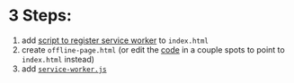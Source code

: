 # 3 Steps:

1) add [script to register service worker](https://github.com/hchiam/learning-service-workers/blob/master/another-example/script-to-add-to-index.html) to `index.html`
2) create `offline-page.html` (or edit the [code](https://github.com/hchiam/learning-service-workers/blob/master/another-example/service-worker.js) in a couple spots to point to `index.html` instead)
3) add [`service-worker.js`](https://github.com/hchiam/learning-service-workers/blob/master/another-example/service-worker.js)
